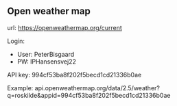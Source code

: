## Open weather map
url: https://openweathermap.org/current

Login:

- User: PeterBisgaard
- PW: IPHansensvej22

API key: 994cf53ba8f202f5becd1cd21336b0ae 

Example: api.openweathermap.org/data/2.5/weather?q=roskilde&appid=994cf53ba8f202f5becd1cd21336b0ae 
